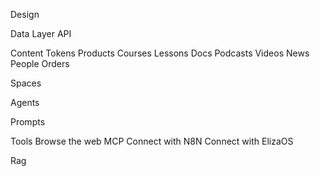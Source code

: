 Design

Data Layer
API

Content
Tokens
Products
Courses
Lessons
Docs
Podcasts
Videos
News
People
Orders

Spaces

Agents

Prompts


Tools
Browse the web
MCP
Connect with N8N
Connect with ElizaOS

Rag





